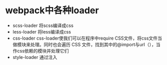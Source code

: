# webpack中各种loader

* scss-loader 将scss编译成css
* less-loader 将less编译成css
* css-loader css-loader使我们可以在程序中require CSS文件，将css文件当做模块来处理。同时也会遍历 CSS 文件，找到其中的@import与url（），当作css依赖的模块并处理它们
* style-loader 通过注入<style>标签将CSS添加到DOM
* ts-loader 
* file-loader